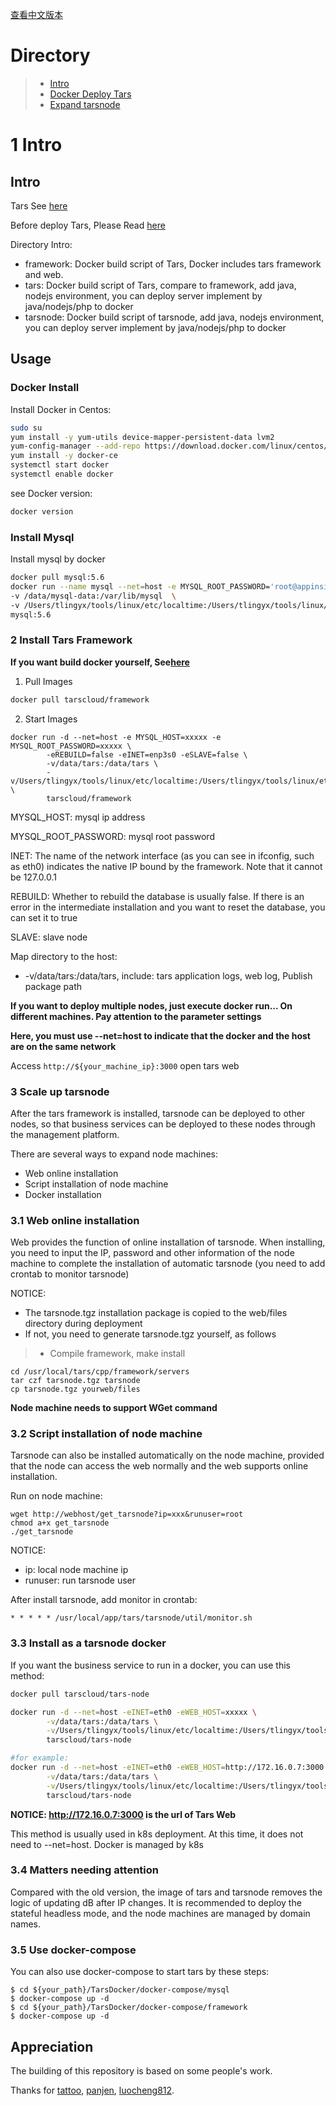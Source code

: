 [查看中文版本](README.zh.md)

# Directory
> * [Intro](#chapter-1)
> * [Docker Deploy Tars](#chapter-2)
> * [Expand tarsnode](#chapter-3)

# 1 <a id="chapter-1"></a>Intro
## Intro

Tars See [here](https://github.com/TarsCloud/Tars/blob/master/Install.md)

Before deploy Tars, Please Read [here](https://github.com/TarsCloud/Tars/blob/master/Deploy.md)

Directory Intro:
- framework: Docker build script of Tars, Docker includes tars framework and web.
- tars: Docker build script of Tars, compare to framework, add java, nodejs environment, you can deploy server implement by java/nodejs/php to docker
- tarsnode: Docker build script of tarsnode, add java, nodejs environment, you can deploy server implement by java/nodejs/php to docker

## Usage
### Docker Install

Install Docker in Centos:

```sh
sudo su
yum install -y yum-utils device-mapper-persistent-data lvm2
yum-config-manager --add-repo https://download.docker.com/linux/centos/docker-ce.repo
yum install -y docker-ce 
systemctl start docker
systemctl enable docker
```

see Docker version:
```sh
docker version
```

### Install Mysql

Install mysql by docker

```sh
docker pull mysql:5.6
docker run --name mysql --net=host -e MYSQL_ROOT_PASSWORD='root@appinside' -d -p 3306:3306 \
-v /data/mysql-data:/var/lib/mysql  \
-v /Users/tlingyx/tools/linux/etc/localtime:/Users/tlingyx/tools/linux/etc/localtime \
mysql:5.6

```
 
### 2 <a id="chapter-2"></a> Install Tars Framework

**If you want build docker yourself, See[here](https://github.com/TarsCloud/Tars/blob/master/Install.md)**

1. Pull Images

```sh
docker pull tarscloud/framework
```

2. Start Images

```
docker run -d --net=host -e MYSQL_HOST=xxxxx -e MYSQL_ROOT_PASSWORD=xxxxx \
        -eREBUILD=false -eINET=enp3s0 -eSLAVE=false \
        -v/data/tars:/data/tars \
        -v/Users/tlingyx/tools/linux/etc/localtime:/Users/tlingyx/tools/linux/etc/localtime \
        tarscloud/framework
```

MYSQL_HOST: mysql ip address

MYSQL_ROOT_PASSWORD: mysql root password

INET: The name of the network interface (as you can see in ifconfig, such as eth0) indicates the native IP bound by the framework. Note that it cannot be 127.0.0.1

REBUILD: Whether to rebuild the database is usually false. If there is an error in the intermediate installation and you want to reset the database, you can set it to true

SLAVE: slave node

Map directory to the host:

- -v/data/tars:/data/tars, include: tars application logs, web log, Publish package path

**If you want to deploy multiple nodes, just execute docker run... On different machines. Pay attention to the parameter settings**

**Here, you must use --net=host to indicate that the docker and the host are on the same network**

Access `http://${your_machine_ip}:3000` open tars web

### 3 <a id="chapter-3"></a>Scale up tarsnode

After the tars framework is installed, tarsnode can be deployed to other nodes, so that business services can be deployed to these nodes through the management platform.

There are several ways to expand node machines:

- Web online installation
- Script installation of node machine
- Docker installation

### 3.1 Web online installation

Web provides the function of online installation of tarsnode. When installing, you need to input the IP, password and other information of the node machine to complete the installation of automatic tarsnode (you need to add crontab to monitor tarsnode)

NOTICE:
- The tarsnode.tgz installation package is copied to the web/files directory during deployment
- If not, you need to generate tarsnode.tgz yourself, as follows
>- Compile framework, make install
```
cd /usr/local/tars/cpp/framework/servers
tar czf tarsnode.tgz tarsnode
cp tarsnode.tgz yourweb/files
```

**Node machine needs to support WGet command**

### 3.2 Script installation of node machine

Tarsnode can also be installed automatically on the node machine, provided that the node can access the web normally and the web supports online installation.

Run on node machine:

```
wget http://webhost/get_tarsnode?ip=xxx&runuser=root
chmod a+x get_tarsnode
./get_tarsnode
```

NOTICE:
- ip: local node machine ip
- runuser: run tarsnode user

After install tarsnode, add monitor in crontab:
```
* * * * * /usr/local/app/tars/tarsnode/util/monitor.sh
```

### 3.3 Install as a tarsnode docker

If you want the business service to run in a docker, you can use this method:

```sh
docker pull tarscloud/tars-node
```

```sh
docker run -d --net=host -eINET=eth0 -eWEB_HOST=xxxxx \
        -v/data/tars:/data/tars \
        -v/Users/tlingyx/tools/linux/etc/localtime:/Users/tlingyx/tools/linux/etc/localtime \
        tarscloud/tars-node

#for example:
docker run -d --net=host -eINET=eth0 -eWEB_HOST=http://172.16.0.7:3000 \
        -v/data/tars:/data/tars \
        -v/Users/tlingyx/tools/linux/etc/localtime:/Users/tlingyx/tools/linux/etc/localtime \
        tarscloud/tars-node    
```

**NOTICE: http://172.16.0.7:3000 is the url of Tars Web**

This method is usually used in k8s deployment. At this time, it does not need to --net=host. Docker is managed by k8s

### 3.4 Matters needing attention

Compared with the old version, the image of tars and tarsnode removes the logic of updating dB after IP changes. It is recommended to deploy the stateful headless mode, and the node machines are managed by domain names.

### 3.5 Use docker-compose

You can also use docker-compose to start tars by these steps:

```shell script
$ cd ${your_path}/TarsDocker/docker-compose/mysql
$ docker-compose up -d
$ cd ${your_path}/TarsDocker/docker-compose/framework
$ docker-compose up -d
```

## Appreciation
The building of this repository is based on some people's work.

Thanks for [tattoo](https://github.com/TarsDocker), [panjen](https://github.com/panjen/docker-tars), [luocheng812](https://github.com/luocheng812/docker_tars).
